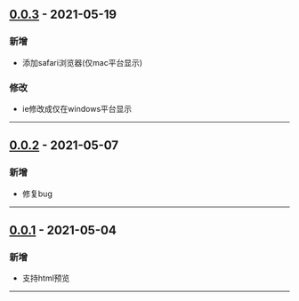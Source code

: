 ## [0.0.3] - 2021-05-19
### 新增
- 添加safari浏览器(仅mac平台显示)

### 修改
- ie修改成仅在windows平台显示

[0.0.3]: https://github.com/zt5/http-server/releases/tag/v0.0.3
-----------------------------------------------------------------------------------------------------------
## [0.0.2] - 2021-05-07
### 新增
- 修复bug

[0.0.2]: https://github.com/zt5/http-server/releases/tag/v0.0.2
-----------------------------------------------------------------------------------------------------------
## [0.0.1] - 2021-05-04
### 新增
- 支持html预览

[0.0.1]: https://github.com/zt5/http-server/releases/tag/v0.0.1
-----------------------------------------------------------------------------------------------------------